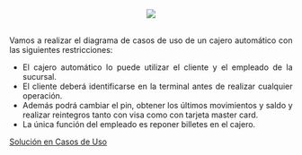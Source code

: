 <div align="justify">

<div align="center">
  <img src="https://www.segurilatam.com/wp-content/uploads/sites/5/2020/11/hacker-atm.jpg" />
</div>

</br>

Vamos a realizar el diagrama de casos de uso de un cajero automático con las
siguientes restricciones:
- El cajero automático lo puede utilizar el cliente y el empleado de la sucursal.
- El cliente deberá identificarse en la terminal antes de realizar cualquier operación.
- Además podrá cambiar el pin, obtener los últimos movimientos y saldo y realizar reintegros tanto con visa como con tarjeta master card.
- La única función del empleado es reponer billetes en el cajero.

[Solución en Casos de Uso](https://viewer.diagrams.net/?tags=%7B%7D&highlight=0000ff&nav=1&page-id=dM9XaIpqOj3egnYqPXmg&title=cajero.drawio#Uhttps%3A%2F%2Fdrive.google.com%2Fuc%3Fid%3D1_s6YDw4gjgmcS1n3PnQxEgdHKhEv8Jc7%26export%3Ddownload)

</div>
